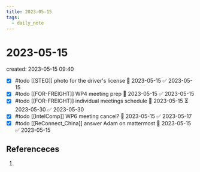 ```yaml
---
title: 2023-05-15
tags:
  - daily_note
---
```


# 2023-05-15
created: 2023-05-15 09:40

- [x] #todo [[STEG]] photo for the driver's license 📅 2023-05-15 ✅ 2023-05-15
- [x] #todo [[FOR-FREIGHT]] WP4 meeting prep 📅 2023-05-15 ✅ 2023-05-15
- [x] #todo [[FOR-FREIGHT]] individual meetings schedule 🛫 2023-05-15 ⏳ 2023-05-30 ✅ 2023-05-30
- [x] #todo [[IntelComp]] WP6 meeting cancel? 🛫 2023-05-15 ✅ 2023-05-17
- [x] #todo [[ReConnect_China]] answer Adam on mattermost 📅 2023-05-15 ✅ 2023-05-15

## Referenceces
1. 